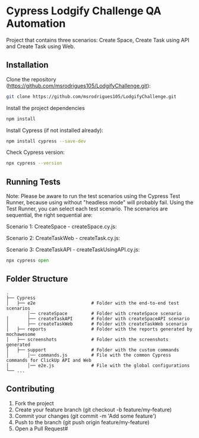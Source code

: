 # Cypress Lodgify Challenge QA Automation

Project that contains three scenarios: Create Space, Create Task using API and Create Task using Web.


## Installation

Clone the repository (https://github.com/msrodrigues105/LodgifyChallenge.git):

```bash
git clone https://github.com/msrodrigues105/LodgifyChallenge.git
```

Install the project dependencies

```bash
npm install
```

Install Cypress (if not installed already):

```bash
npm install cypress --save-dev
```

Check Cypress version:

```bash
npx cypress --version
```

## Running Tests

Note: Please be aware to run the test scenarios using the Cypress Test Runner, because using without "headless mode" will probably fail.
Using the Test Runner, you can select each test scenario. The scenarios are sequential, the right sequential are:

Scenario 1: CreateSpace - createSpace.cy.js:

Scenario 2: CreateTaskWeb - createTask.cy.js:

Scenario 3: CreateTaskAPI - createTaskUsingAPI.cy.js:
```python
npx cypress open
```

## Folder Structure
    .
    ├── Cypress
    │   ├── e2e                     # Folder with the end-to-end test scenarios
            │── createSpace         # Folder with createSpace scenario
    │       ├── createTaskAPI       # Folder with createSpaceAPI scenario
    │       ├── createTaskWeb       # Folder with createTaskWeb scenario
    │   ├── reports                 # Folder with the reports generated by mochawesome
    │   ├── screenshots             # Folder with the screenshots generated
    │   ├── support                 # Folder with the custom commands 
    │       │── commands.js         # File with the common Cypress commands for ClickUp API and Web
    │       │── e2e.js              # File with the global configurations
    └── ...




## Contributing

1. Fork the project 
2. Create your feature branch (git checkout -b feature/my-feature)
3. Commit your changes (git commit -m 'Add some feature')
4. Push to the branch (git push origin feature/my-feature)
5. Open a Pull Request#
